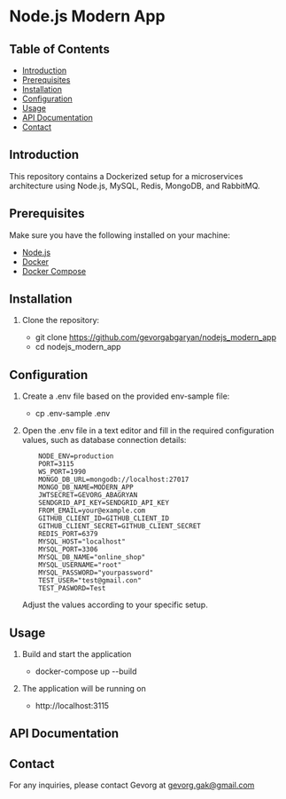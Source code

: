 # Node.js Modern App

## Table of Contents

- [Introduction](#introduction)
- [Prerequisites](#prerequisites)
- [Installation](#installation)
- [Configuration](#configuration)
- [Usage](#usage)
- [API Documentation](#api-documentation)
- [Contact](#contact)

## Introduction

This repository contains a Dockerized setup for a microservices architecture using Node.js, MySQL, Redis, MongoDB, and RabbitMQ.



## Prerequisites

Make sure you have the following installed on your machine:

- [Node.js](https://nodejs.org/)
- [Docker](https://www.docker.com/)
- [Docker Compose](https://docs.docker.com/compose/)

## Installation

1. Clone the repository:

    - git clone https://github.com/gevorgabgaryan/nodejs_modern_app
    - cd nodejs_modern_app

## Configuration

 1. Create a .env file based on the provided env-sample file:

    - cp .env-sample .env

 2. Open the .env file in a text editor and fill
    in the required configuration values,
    such as database connection details:
    ```
        NODE_ENV=production
        PORT=3115
        WS_PORT=1990
        MONGO_DB_URL=mongodb://localhost:27017
        MONGO_DB_NAME=MODERN_APP
        JWTSECRET=GEVORG_ABAGRYAN
        SENDGRID_API_KEY=SENDGRID_API_KEY
        FROM_EMAIL=your@example.com
        GITHUB_CLIENT_ID=GITHUB_CLIENT_ID
        GITHUB_CLIENT_SECRET=GITHUB_CLIENT_SECRET
        REDIS_PORT=6379
        MYSQL_HOST="localhost"
        MYSQL_PORT=3306
        MYSQL_DB_NAME="online_shop"
        MYSQL_USERNAME="root"
        MYSQL_PASSWORD="yourpassword"
        TEST_USER="test@gmail.con"
        TEST_PASWORD=Test
    ```
    Adjust the values according to your specific setup.

## Usage
  1.  Build and start the application
      -  docker-compose up --build

  2. The application will be running on
      -  http://localhost:3115

## API Documentation


## Contact
   For any inquiries, please contact Gevorg
   at gevorg.gak@gmail.com